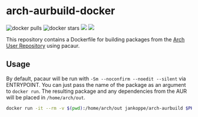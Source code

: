 # arch-aurbuild-docker

![docker pulls](https://img.shields.io/docker/pulls/jankoppe/arch-aurbuild.svg)
![docker stars](https://img.shields.io/docker/stars/jankoppe/arch-aurbuild.svg)
[![](https://images.microbadger.com/badges/image/jankoppe/arch-aurbuild.svg)](https://microbadger.com/images/jankoppe/arch-aurbuild "Get your own image badge on microbadger.com")
[![](https://images.microbadger.com/badges/version/jankoppe/arch-aurbuild.svg)](https://microbadger.com/images/jankoppe/arch-aurbuild "Get your own version badge on microbadger.com")

This repository contains a Dockerfile for building packages from the [Arch User Repository](https://aur.archlinux.org) using pacaur.

## Usage

By default, pacaur will be run with `-Sm --noconfirm --noedit --silent` via ENTRYPOINT. You can just pass the name of the package as an argument to `docker run`. The resulting package and any dependencies from the AUR will be placed in `/home/arch/out`.

```sh
docker run -it --rm -v $(pwd):/home/arch/out jankoppe/arch-aurbuild $PKGNAME
```
